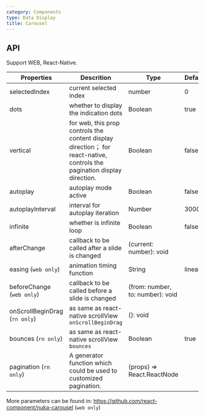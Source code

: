 ```yaml
---
category: Components
type: Data Display
title: Carousel
---
```


## API

Support WEB, React-Native.

Properties | Descrition | Type | Default
-----------|------------|------|--------
| selectedIndex |  current selected index  |  number  |  0  |
| dots | whether to display the indication dots | Boolean   | true |
| vertical | for web, this prop controls the content display direction； for react-native, controls the pagination display direction. | Boolean   | false |
| autoplay | autoplay mode active | Boolean   | false |
| autoplayInterval |  interval for autoplay iteration |    Number  |  3000         |
| infinite | whether is infinite loop | Boolean   | false |
| afterChange  | callback to be called after a slide is changed     | (current: number): void  |
| easing (`web only`) | animation timing function | String   | linear |
| beforeChange  (`web only`)     | callback to be called before a slide is changed     | (from: number, to: number): void |
| onScrollBeginDrag (`rn only`) | as same as react-native scrollView `onScrollBeginDrag` | (): void |  |
| bounces (`rn only`) | as same as react-native scrollView `bounces`       |   Boolean      | true |
| pagination (`rn only`) | A generator function which could be used to customized pagination. | (props) => React.ReactNode  | |

More parameters can be found in: https://github.com/react-component/nuka-carousel (`web only`)
